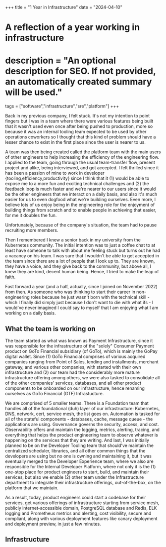 +++
title = "1 Year in Infrastructure"
date = "2024-04-10"

#
# A reflection of a year working in infrastructure
#
# description = "An optional description for SEO. If not provided, an automatically created summary will be used."

tags = ["software","infrastructure","sre","platform"]
+++

Back in my previous company, I felt stuck. It's not my intention to point fingers but I was in a team where there were various features being built that it wasn't used even once after being pushed to production, more so because it was an internal tooling team expected to be used by other operations coworkers so I thought that this kind of problem should have a lesser chance to exist in the first place since the user is nearer to us. 

A team was then being created called the platform team with the main users of other engineers to help increasing the efficiency of the engineering flow. I applied to the team, going through the usual team-transfer flow, present project and alike, being interviewed, and got accepted. I felt thrilled since it has been a passion of mine to work in developer {tooling,efficiency,productivity} since I think that it (1) would be able to expose me to a more fun and exciting technical challenges and (2) the feedback loop is much faster and we're nearer to our users since it would be the other engineers that we interact on a daily basis, and also it's much easier for us to even dogfood what we're building ourselves. Even more, I believe lots of us enjoy being in the engineering role for the enjoyment of building things from scratch and to enable people in achieving that easier, for me it doubles the fun. 

Unfortunately, because of the company's situation, the team had to pause recruiting more members. 

Then I remembered I knew a senior back in my university from the Kubernetes community. The initial intention was to just a coffee chat to at least have someone to talk with about me feeling stuck but turns out he had a vacancy on his team. I was sure that I wouldn't be able to get accepted in the team since there are a lot of people that I look up to. They are known, they have a voice, and they give back to the community, but above all, I knew they are kind, decent human being. Hence, I tried to make the leap of faith.

Fast forward a year (and a half, actually, since I joined on November 2022) from then. As someone who was thinking to start their career in non-engineering roles because he just wasn't born with the technical skill - which I finally did simply just because I don't want to die with what ifs - I would've never imagined I could say to myself that I am enjoying what I am working on a daily basis.

## What the team is working on
The team started as what was known as Payment Infrastructure, since it was responsible for the infrastructure of the "solely" Consumer Payment product on GoTo Financial subsidiary (of GoTo), which is mainly the GoPay digital wallet. Since (1) GoTo Financial comprises of various acquired companies ranging from Point of Sales, lending and installments, merchant gateway, and various other companies, with started with their own infrastructure and (2) our team had the considerably more mature infrastructure offering among others, we were also tasked to consolidate all of the other companies' services, databases, and all other product components to be onboarded on our infrastructure, hence renaming ourselves as GoTo Financial (GTF) Infrastucture.

We are comprised of 5 smaller teams. There is a Foundation team that handles all of the foundational (duh) layer of our infrastructure: Kubernetes, DNS, network, cert, service mesh, the list goes on. Automation is tasked for all of the stateful components - databases, cache, message queue - the applications are using. Governance governs the security, access, and cost. Observability offers and maintain the logging, metrics, alerting, tracing, and everything that helps the product engineering team to observe whatever is happening on the services that they are writing. And last, I was initially planned to be on the Developer Tooling team that should've maintain the centralized scheduler, libraries, and all other common things that the developers are using but no one is owning and maintaining it, but it was eventually merged to the Developer Experience team, where we also are responsible for the Internal Developer Platform, where not only it is the (1) one-stop place for product engineers to start, build, and maintain their services, but also we enable (2) other team under the Infrastructure department to integrate their infrastructure offerings, out-of-the-box, on the platform that we maintain.

As a result, today, product engineers could start a codebase for their services, get various offerings of infrastructure starting from service mesh, publicly internet-accessible domain, PostgreSQL database and Redis, ELK logging and Prometheus metrics and alerting, cost visibility, secure and compliant, along with various deployment features like canary deployment and deployment preview, in just a few minutes.

## Infrastructure
